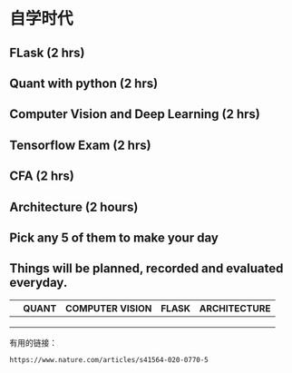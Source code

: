 # 自学时代

## FLask  (2 hrs)

## Quant with python (2 hrs)

## Computer  Vision and Deep Learning (2 hrs)

## Tensorflow Exam (2 hrs)

## CFA (2 hrs)

## Architecture (2 hours)

## Pick any 5 of them to make your day

## Things will be planned, recorded and evaluated everyday.

|      | QUANT | COMPUTER VISION | FLASK | ARCHITECTURE |
| ---- | ----- | --------------- | ----- | ------------ |
|      |       |                 |       |              |
|      |       |                 |       |              |
|      |       |                 |       |              |

有用的链接：

```
https://www.nature.com/articles/s41564-020-0770-5
```

